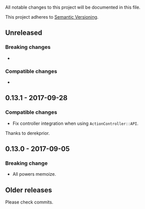 All notable changes to this project will be documented in this file.

This project adheres to [Semantic Versioning](http://semver.org/spec/v2.0.0.html).


## Unreleased

### Breaking changes

-

### Compatible changes

-


## 0.13.1 - 2017-09-28

### Compatible changes

- Fix controller integration when using `ActionController::API`.

Thanks to derekprior.


## 0.13.0 - 2017-09-05

### Breaking change

- All powers memoize.


## Older releases

Please check commits.

